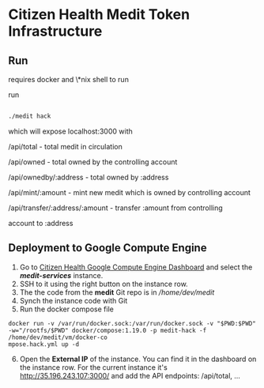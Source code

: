 # Citizen Health Medit Token Infrastructure

## Run

requires docker and \\*nix shell to run

  

run

```bash

./medit hack

```

  

which will expose localhost:3000 with

  

/api/total - total medit in circulation

  

/api/owned - total owned by the controlling account

  

/api/ownedby/:address - total owned by :address

  

/api/mint/:amount - mint new medit which is owned by controlling account

  

/api/transfer/:address/:amount - transfer :amount from controlling

account to :address

  

## Deployment to Google Compute Engine
 1. Go to [Citizen Health Google Compute Engine Dashboard](https://console.cloud.google.com/compute/instances?project=medit-197523) and select the ***medit-services*** instance. 
 2. SSH to it using the right button on the instance row.
 3. The the code from the **medit** Git repo is in */home/dev/medit*
 4. Synch the instance code with Git
 5. Run the docker compose file
 ```
docker run -v /var/run/docker.sock:/var/run/docker.sock -v "$PWD:$PWD" -w="/rootfs/$PWD" docker/compose:1.19.0 -p medit-hack -f /home/dev/medit/vm/docker-co
mpose.hack.yml up -d
```
 6. Open the **External IP** of the instance. You can find it in the dashboard on the instance row. For the current instance it's http://35.196.243.107:3000/ and add the API endpoints: /api/total, ...